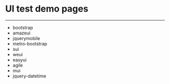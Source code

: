 # UI test demo pages

---
* bootstrap
* amazeui
* jquerymobile
* metro-bootstrap
* sui
* weui
* easyui
* agile
* mui
* jquery-datetime